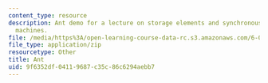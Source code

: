 ```yaml
---
content_type: resource
description: Ant demo for a lecture on storage elements and synchronous finite state
  machines.
file: /media/https%3A/open-learning-course-data-rc.s3.amazonaws.com/6-004-computation-structures-spring-2009/9f6352df04119687c35c86c6294aebb7_ant.jar
file_type: application/zip
resourcetype: Other
title: Ant
uid: 9f6352df-0411-9687-c35c-86c6294aebb7
---
```

